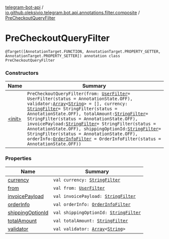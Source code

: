 [telegram-bot-api](../../index.md) / [io.github.oleksivio.telegram.bot.api.annotations.filter.composite](../index.md) / [PreCheckoutQueryFilter](./index.md)

# PreCheckoutQueryFilter

`@Target([AnnotationTarget.FUNCTION, AnnotationTarget.PROPERTY_GETTER, AnnotationTarget.PROPERTY_SETTER]) annotation class PreCheckoutQueryFilter`

### Constructors

| Name | Summary |
|---|---|
| [&lt;init&gt;](-init-.md) | `PreCheckoutQueryFilter(from: `[`UserFilter`](../-user-filter/index.md)` = UserFilter(status = AnnotationState.OFF), validator: `[`Array`](https://kotlinlang.org/api/latest/jvm/stdlib/kotlin/-array/index.html)`<`[`String`](https://kotlinlang.org/api/latest/jvm/stdlib/kotlin/-string/index.html)`> = [], currency: `[`StringFilter`](../../io.github.oleksivio.telegram.bot.api.annotations.filter.primitive/-string-filter/index.md)` = StringFilter(status = AnnotationState.OFF), totalAmount: `[`StringFilter`](../../io.github.oleksivio.telegram.bot.api.annotations.filter.primitive/-string-filter/index.md)` = StringFilter(status = AnnotationState.OFF), invoicePayload: `[`StringFilter`](../../io.github.oleksivio.telegram.bot.api.annotations.filter.primitive/-string-filter/index.md)` = StringFilter(status = AnnotationState.OFF), shippingOptionId: `[`StringFilter`](../../io.github.oleksivio.telegram.bot.api.annotations.filter.primitive/-string-filter/index.md)` = StringFilter(status = AnnotationState.OFF), orderInfo: `[`OrderInfoFilter`](../-order-info-filter/index.md)` = OrderInfoFilter(status = AnnotationState.OFF))` |

### Properties

| Name | Summary |
|---|---|
| [currency](currency.md) | `val currency: `[`StringFilter`](../../io.github.oleksivio.telegram.bot.api.annotations.filter.primitive/-string-filter/index.md) |
| [from](from.md) | `val from: `[`UserFilter`](../-user-filter/index.md) |
| [invoicePayload](invoice-payload.md) | `val invoicePayload: `[`StringFilter`](../../io.github.oleksivio.telegram.bot.api.annotations.filter.primitive/-string-filter/index.md) |
| [orderInfo](order-info.md) | `val orderInfo: `[`OrderInfoFilter`](../-order-info-filter/index.md) |
| [shippingOptionId](shipping-option-id.md) | `val shippingOptionId: `[`StringFilter`](../../io.github.oleksivio.telegram.bot.api.annotations.filter.primitive/-string-filter/index.md) |
| [totalAmount](total-amount.md) | `val totalAmount: `[`StringFilter`](../../io.github.oleksivio.telegram.bot.api.annotations.filter.primitive/-string-filter/index.md) |
| [validator](validator.md) | `val validator: `[`Array`](https://kotlinlang.org/api/latest/jvm/stdlib/kotlin/-array/index.html)`<`[`String`](https://kotlinlang.org/api/latest/jvm/stdlib/kotlin/-string/index.html)`>` |
